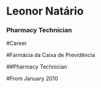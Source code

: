 # Leonor Natário 

### Pharmacy Technician



#Career


#Farmácia da Caixa de Previdência

##Pharmacy Technician

#From January 2010


